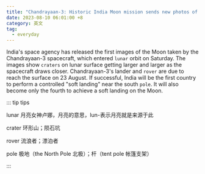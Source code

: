 ```yaml
---
title: "Chandrayaan-3: Historic India Moon mission sends new photos of lunar surface"
date: 2023-08-10 06:01:00 +8
category: 英文
tag:
  - everyday
---
```


India's space agency has released the first images of the Moon taken by the Chandrayaan-3 spacecraft, which entered `lunar` orbit on Saturday. The images show `craters` on lunar surface getting larger and larger as the spacecraft draws closer. Chandrayaan-3's lander and `rover` are due to reach the surface on 23 August. If successful, India will be the first country to perform a controlled "soft landing" near the south `pole`. It will also become only the fourth to achieve a soft landing on the Moon.

::: tip tips

lunar 月亮女神卢娜，月亮的意思，lun-表示月亮就是来源于此

crater 环形山；陨石坑

rover 流浪者；漂泊者

pole 极地（the North Pole 北极）；杆（tent pole 帐篷支架）

:::
